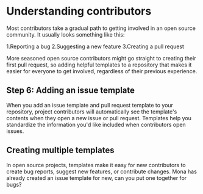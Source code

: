 # Understanding contributors
Most contributors take a gradual path to getting involved in an open source community. It usually looks something like this:

 1.Reporting a bug
 2.Suggesting a new feature
 3.Creating a pull request
 
More seasoned open source contributors might go straight to creating their first pull request, so adding helpful templates to a repository that makes it easier for everyone to get involved, regardless of their previous experience.

## Step 6: Adding an issue template
When you add an issue template and pull request template to your repository, project contributors will automatically see the template's contents when they open a new issue or pull request. Templates help you standardize the information you'd like included when contributors open issues.

## Creating multiple templates
In open source projects, templates make it easy for new contributors to create bug reports, suggest new features, or contribute changes. Mona has already created an issue template for new, can you put one together for bugs?
